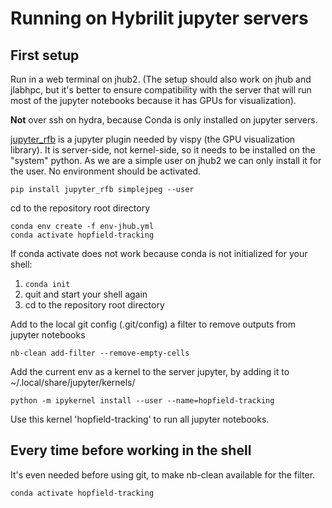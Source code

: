 # Running on Hybrilit jupyter servers

## First setup
Run in a web terminal on jhub2.
(The setup should also work on jhub and jlabhpc, but it's better to ensure compatibility with the server that will run most of the jupyter notebooks because it has GPUs for visualization).

**Not** over ssh on hydra, because Conda is only installed on jupyter servers.


[jupyter_rfb](https://github.com/vispy/jupyter_rfb) is a jupyter plugin needed by vispy (the GPU visualization library). 
It is server-side, not kernel-side, so it needs to be installed on the "system" python.
As we are a simple user on jhub2 we can only install it for the user.
No environment should be activated.

```shell
pip install jupyter_rfb simplejpeg --user
```

cd to the repository root directory

```shell
conda env create -f env-jhub.yml
conda activate hopfield-tracking
```

If conda activate does not work because conda is not initialized for your shell:
1. `conda init`
2. quit and start your shell again
3. cd to the repository root directory

Add to the local git config (.git/config) a filter to remove outputs from jupyter notebooks 
```shell
nb-clean add-filter --remove-empty-cells
```

Add the current env as a kernel to the server jupyter, by adding it to ~/.local/share/jupyter/kernels/
```shell
python -m ipykernel install --user --name=hopfield-tracking
```

Use this kernel 'hopfield-tracking' to run all jupyter notebooks. 

## Every time before working in the shell

It's even needed before using git, to make nb-clean available for the filter.

```shell
conda activate hopfield-tracking
```

